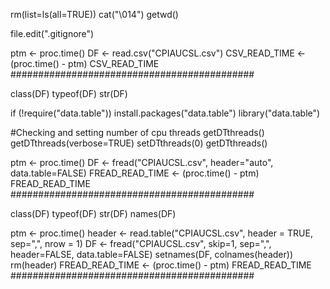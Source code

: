 
rm(list=ls(all=TRUE))
cat("\014") 
getwd()

file.edit(".gitignore")


ptm <- proc.time()
DF <- read.csv("CPIAUCSL.csv")
CSV_READ_TIME <- (proc.time() - ptm)
CSV_READ_TIME
############################################

class(DF)
typeof(DF)
str(DF)


if (!require("data.table")) install.packages("data.table")
library("data.table")

#Checking and setting number of cpu threads
getDTthreads()
getDTthreads(verbose=TRUE)
setDTthreads(0)
getDTthreads()

ptm <- proc.time()
DF <- fread("CPIAUCSL.csv", header="auto", 
            data.table=FALSE)
FREAD_READ_TIME <- (proc.time() - ptm)
FREAD_READ_TIME
############################################

class(DF)
typeof(DF)
str(DF)
names(DF)

ptm <- proc.time()
header <- read.table("CPIAUCSL.csv", header = TRUE,
                     sep=",", nrow = 1)
DF <- fread("CPIAUCSL.csv", skip=1, sep=",",
            header=FALSE, data.table=FALSE)
setnames(DF, colnames(header))
rm(header)
FREAD_READ_TIME <- (proc.time() - ptm)
FREAD_READ_TIME
############################################
